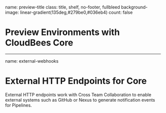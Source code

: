 name: preview-title
class: title, shelf, no-footer, fullbleed
background-image: linear-gradient(135deg,#279be0,#036eb4)
count: false

# Preview Environments with CloudBees Core

---
name: external-webhooks

# External HTTP Endpoints for Core

External HTTP endpoints work with Cross Team Collaboration to enable external systems such as GitHub or Nexus to generate notification events for Pipelines.